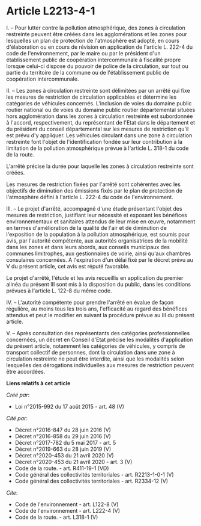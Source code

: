 # Article L2213-4-1

I. – Pour lutter contre la pollution atmosphérique, des zones à circulation restreinte peuvent être créées dans les
agglomérations et les zones pour lesquelles un plan de protection de l'atmosphère est adopté, en cours d'élaboration ou en
cours de révision en application de l'article L. 222-4 du code de l'environnement, par le maire ou par le président d'un
établissement public de coopération intercommunale à fiscalité propre lorsque celui-ci dispose du pouvoir de police de la
circulation, sur tout ou partie du territoire de la commune ou de l'établissement public de coopération intercommunale. 

II. – Les zones à circulation restreinte sont délimitées par un arrêté qui fixe les mesures de restriction de circulation
applicables et détermine les catégories de véhicules concernés. L'inclusion de voies du domaine public routier national ou de
voies du domaine public routier départemental situées hors agglomération dans les zones à circulation restreinte est
subordonnée à l'accord, respectivement, du représentant de l'Etat dans le département et du président du conseil
départemental sur les mesures de restriction qu'il est prévu d'y appliquer. Les véhicules circulant dans une zone à
circulation restreinte font l'objet de l'identification fondée sur leur contribution à la limitation de la pollution
atmosphérique prévue à l'article L. 318-1 du code de la route. 

L'arrêté précise la durée pour laquelle les zones à circulation restreinte sont créées. 

Les mesures de restriction fixées par l'arrêté sont cohérentes avec les objectifs de diminution des émissions fixés par le
plan de protection de l'atmosphère défini à l'article L. 222-4 du code de l'environnement. 

III. – Le projet d'arrêté, accompagné d'une étude présentant l'objet des mesures de restriction, justifiant leur nécessité et
exposant les bénéfices environnementaux et sanitaires attendus de leur mise en œuvre, notamment en termes d'amélioration de
la qualité de l'air et de diminution de l'exposition de la population à la pollution atmosphérique, est soumis pour avis, par
l'autorité compétente, aux autorités organisatrices de la mobilité dans les zones et dans leurs abords, aux conseils
municipaux des communes limitrophes, aux gestionnaires de voirie, ainsi qu'aux chambres consulaires concernées. A
l'expiration d'un délai fixé par le décret prévu au V du présent article, cet avis est réputé favorable. 

Le projet d'arrêté, l'étude et les avis recueillis en application du premier alinéa du présent III sont mis à la disposition
du public, dans les conditions prévues à l'article L. 122-8 du même code. 

IV. – L'autorité compétente pour prendre l'arrêté en évalue de façon régulière, au moins tous les trois ans, l'efficacité au
regard des bénéfices attendus et peut le modifier en suivant la procédure prévue au III du présent article. 

V. – Après consultation des représentants des catégories professionnelles concernées, un décret en Conseil d'Etat précise les
modalités d'application du présent article, notamment les catégories de véhicules, y compris de transport collectif de
personnes, dont la circulation dans une zone à circulation restreinte ne peut être interdite, ainsi que les modalités selon
lesquelles des dérogations individuelles aux mesures de restriction peuvent être accordées.

**Liens relatifs à cet article**

_Créé par_:

  - Loi n°2015-992 du 17 août 2015 - art. 48 (V)

_Cité par_:

  - Décret n°2016-847 du 28 juin 2016 (V)
  - Décret n°2016-858 du 29 juin 2016 (V)
  - Décret n°2017-782 du 5 mai 2017 - art. 5
  - Décret n°2019-663 du 28 juin 2019 (V)
  - Décret n°2020-453 du 21 avril 2020 (V)
  - Décret n°2020-453 du 21 avril 2020 - art. 3 (V)
  - Code de la route. - art. R411-19-1 (VD)
  - Code général des collectivités territoriales - art. R2213-1-0-1 (V)
  - Code général des collectivités territoriales - art. R2334-12 (V)

_Cite_:

  - Code de l'environnement - art. L122-8 (V)
  - Code de l'environnement - art. L222-4 (V)
  - Code de la route. - art. L318-1 (V)
